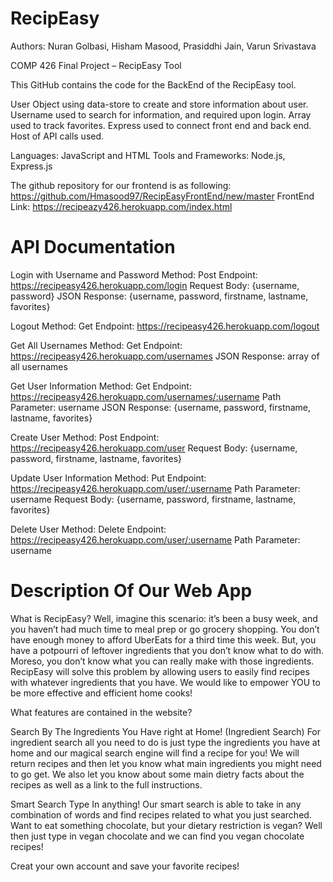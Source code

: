 # RecipEasy
Authors: Nuran Golbasi, Hisham Masood, Prasiddhi Jain, Varun Srivastava

COMP 426 Final Project – RecipEasy Tool

This GitHub contains the code for the BackEnd of the RecipEasy tool.

User Object using data-store to create and store information about user.
Username used to search for information, and required upon login.
Array used to track favorites. 
Express used to connect front end and back end. Host of API calls used.

Languages: JavaScript and HTML
Tools and Frameworks: Node.js, Express.js

The github repository for our frontend is as following: https://github.com/Hmasood97/RecipEasyFrontEnd/new/master
FrontEnd Link: https://recipeazy426.herokuapp.com/index.html

# API Documentation

Login with Username and Password
Method: Post
Endpoint: https://recipeasy426.herokuapp.com/login
Request Body: {username, password}
JSON Response: {username, password, firstname, lastname, favorites}

Logout
Method: Get
Endpoint: https://recipeasy426.herokuapp.com/logout

Get All Usernames
Method: Get
Endpoint: https://recipeasy426.herokuapp.com/usernames
JSON Response: array of all usernames

Get User Information
Method: Get
Endpoint: https://recipeasy426.herokuapp.com/usernames/:username
Path Parameter: username
JSON Response: {username, password, firstname, lastname, favorites}

Create User
Method: Post
Endpoint: https://recipeasy426.herokuapp.com/user
Request Body: {username, password, firstname, lastname, favorites}

Update User Information
Method: Put
Endpoint: https://recipeasy426.herokuapp.com/user/:username
Path Parameter: username
Request Body: {username, password, firstname, lastname, favorites}

Delete User
Method: Delete
Endpoint: https://recipeasy426.herokuapp.com/user/:username
Path Parameter: username


# Description Of Our Web App

What is RecipEasy?
Well, imagine this scenario: it’s been a busy week, and you haven’t had much time to meal prep or go grocery shopping. 
You don’t have enough money to afford UberEats for a third time this week.
But, you have a potpourri of leftover ingredients that you don’t know what to do with. 
Moreso, you don’t know what you can really make with those ingredients. 
RecipEasy will solve this problem by allowing users to easily find recipes with whatever ingredients that you have. 
We would like to empower YOU to be more effective and efficient home cooks!

What features are contained in the website?

Search By The Ingredients You Have right at Home! (Ingredient Search)
For ingredient search all you need to do is just type the ingredients you have at home and our magical search engine will find a recipe for you! 
We will return recipes and then let you know what main ingredients you might need to go get. 
We also let you know about some main dietry facts about the recipes as well as a link to the full instructions.

Smart Search
Type In anything!
Our smart search is able to take in any combination of words and find recipes related to what you just searched. 
Want to eat something chocolate, but your dietary restriction is vegan? 
Well then just type in vegan chocolate and we can find you vegan chocolate recipes!

Creat your own account and save your favorite recipes!

